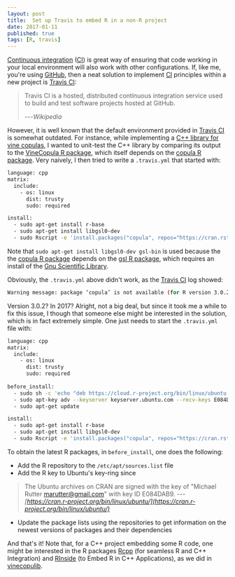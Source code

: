 ```yaml
---
layout: post
title:  Set up Travis to embed R in a non-R project
date: 2017-01-11
published: true
tags: [R, travis]
---
```


[Continuous integration](https://en.wikipedia.org/wiki/Continuous_integration) 
([CI](https://en.wikipedia.org/wiki/Continuous_integration)) is great way of ensuring that code working in your 
local environment will also work with other configurations. If, like me, you're using [GitHub](https://github.com/), then a neat solution to implement [CI](https://en.wikipedia.org/wiki/Continuous_integration) principles within a new project is [Travis CI](https://travis-ci.org):

> Travis CI is a hosted, distributed continuous integration service used to build and 
test software projects hosted at GitHub.
>
> ---<cite>Wikipedia</cite>

However, it is well known that the default environment provided in [Travis CI](https://travis-ci.org) 
is somewhat outdated. For instance, while implementing a [C++ library for vine copulas](https://github.com/tvatter/vinecopulib), I 
wanted to unit-test the C++ library by comparing its output to the [VineCopula  R package](https://cran.r-project.org/web/packages/VineCopula/index.html), which 
itself depends on the [copula R package](https://cran.r-project.org/web/packages/copula/index.html). 
Very naively, I then tried to write a `.travis.yml` that started with:


```bash
language: cpp
matrix:
  include:
    - os: linux
      dist: trusty
      sudo: required

install:
  - sudo apt-get install r-base
  - sudo apt-get install libgsl0-dev
  - sudo Rscript -e 'install.packages("copula", repos="https://cran.rstudio.com/", lib="/usr/lib/R/library")'
```
Note that `sudo apt-get install libgsl0-dev gsl-bin` is used because the 
the [copula R package](https://cran.r-project.org/web/packages/copula/index.html) depends on 
the [gsl R package](https://cran.r-project.org/web/packages/gsl/index.html), which requires an install 
of the [Gnu Scientific Library](http://www.gnu.org/software/gsl/).

Obviously, the `.travis.yml` above didn't work, as the [Travis CI](https://travis-ci.org) log showed:

```bash
Warning message: package ‘copula’ is not available (for R version 3.0.2) 
```
Version 3.0.2? In 2017? Alright, not a big deal, but since it took me a while to fix this issue, I though that 
someone else might be interested in the solution, which is in fact extremely simple. 
One just needs to start the `.travis.yml` file with:

```bash
language: cpp
matrix:
  include:
    - os: linux
      dist: trusty
      sudo: required
      
before_install:
  - sudo sh -c 'echo "deb https://cloud.r-project.org/bin/linux/ubuntu trusty/" >> /etc/apt/sources.list'
  - sudo apt-key adv --keyserver keyserver.ubuntu.com --recv-keys E084DAB9
  - sudo apt-get update

install:
  - sudo apt-get install r-base
  - sudo apt-get install libgsl0-dev
  - sudo Rscript -e 'install.packages("copula", repos="https://cran.rstudio.com/", lib="/usr/lib/R/library")'
```
To obtain the latest R packages, in `before_install`, one does the following:

* Add the R repository to the `/etc/apt/sources.list` file
* Add the R key to Ubuntu's key-ring since 

> The Ubuntu archives on CRAN are signed with the key of "Michael Rutter [marutter@gmail.com](marutter@gmail.com)" with key ID E084DAB9. ---<cite>[https://cran.r-project.org/bin/linux/ubuntu/](https://cran.r-project.org/bin/linux/ubuntu/)</cite>

* Update the package lists using the repositories to get information on the newest versions of packages and their dependencies

And that's it! Note that, for a C++ project embedding some R code, one might be interested in 
the R packages [Rcpp](https://cran.r-project.org/web/packages/Rcpp/index.html) (for seamless R and C++ Integration) and
[RInside](https://cran.r-project.org/web/packages/RInside/index.html) (to Embed R in C++ Applications), as we did 
in [vinecopulib](https://github.com/tvatter/vinecopulib).
